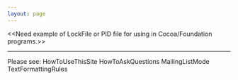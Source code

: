 ```yaml
---
layout: page
---
```


<<Need example of LockFile or PID file for using in Cocoa/Foundation programs.>>

----
Please see: HowToUseThisSite HowToAskQuestions MailingListMode TextFormattingRules

